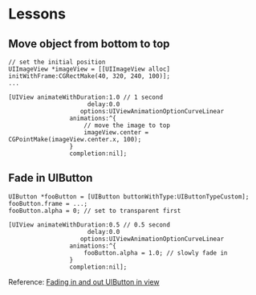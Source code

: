 # Lessons

## Move object from bottom to top

```obj-c
// set the initial position
UIImageView *imageView = [[UIImageView alloc] initWithFrame:CGRectMake(40, 320, 240, 100)];
...

[UIView animateWithDuration:1.0 // 1 second
                      delay:0.0
                    options:UIViewAnimationOptionCurveLinear
                 animations:^{
                     // move the image to top
                     imageView.center = CGPointMake(imageView.center.x, 100);
                 }
                 completion:nil];
```

## Fade in UIButton

```obj-c
UIButton *fooButton = [UIButton buttonWithType:UIButtonTypeCustom];
fooButton.frame = ...;
fooButton.alpha = 0; // set to transparent first

[UIView animateWithDuration:0.5 // 0.5 second
                      delay:0.0
                    options:UIViewAnimationOptionCurveLinear
                 animations:^{
                     fooButton.alpha = 1.0; // slowly fade in
                 }
                 completion:nil];
```

Reference: [Fading in and out UIButton in view](http://stackoverflow.com/questions/8047536/fading-in-and-out-uibutton-in-view/8047622#8047622)
